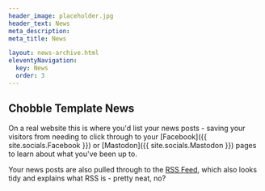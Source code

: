 ```yaml
---
header_image: placeholder.jpg
header_text: News
meta_description:
meta_title: News

layout: news-archive.html
eleventyNavigation:
  key: News
  order: 3
---
```


## Chobble Template News

On a real website this is where you'd list your news posts - saving your visitors from needing to click through to your [Facebook]({{ site.socials.Facebook }}) or [Mastodon]({{ site.socials.Mastodon }}) pages to learn about what you've been up to.

Your news posts are also pulled through to the [RSS Feed](/feed.xml), which also looks tidy and explains what RSS is - pretty neat, no?
